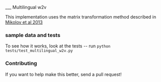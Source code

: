 ___ Multilingual w2v

This implementation uses the matrix transformation method described in [Mikolov et al 2013](http://arxiv.org/pdf/1309.4168.pdf)

### sample data and tests
To see how it works, look at the tests -- run `python tests/test_multilingual_w2v.py`

### Contributing
If you want to help make this better, send a pull request!

